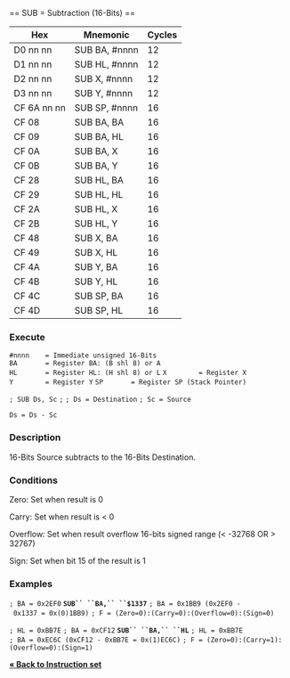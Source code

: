 \== SUB = Subtraction (16-Bits) ==

| Hex         | Mnemonic       | Cycles |
| ----------- | -------------- | ------ |
| D0 nn nn    | SUB BA, \#nnnn | 12     |
| D1 nn nn    | SUB HL, \#nnnn | 12     |
| D2 nn nn    | SUB X, \#nnnn  | 12     |
| D3 nn nn    | SUB Y, \#nnnn  | 12     |
| CF 6A nn nn | SUB SP, \#nnnn | 16     |
| CF 08       | SUB BA, BA     | 16     |
| CF 09       | SUB BA, HL     | 16     |
| CF 0A       | SUB BA, X      | 16     |
| CF 0B       | SUB BA, Y      | 16     |
| CF 28       | SUB HL, BA     | 16     |
| CF 29       | SUB HL, HL     | 16     |
| CF 2A       | SUB HL, X      | 16     |
| CF 2B       | SUB HL, Y      | 16     |
| CF 48       | SUB X, BA      | 16     |
| CF 49       | SUB X, HL      | 16     |
| CF 4A       | SUB Y, BA      | 16     |
| CF 4B       | SUB Y, HL      | 16     |
| CF 4C       | SUB SP, BA     | 16     |
| CF 4D       | SUB SP, HL     | 16     |

### Execute

`#nnnn    = Immediate unsigned 16-Bits`
`BA       = Register BA: (B shl 8) or A`
`HL       = Register HL: (H shl 8) or L`
`X        = Register X`
`Y        = Register Y`
`SP       = Register SP (Stack Pointer)`

`; SUB Ds, Sc`
`;`
`; Ds = Destination`
`; Sc = Source`

`Ds = Ds - Sc`

### Description

16-Bits Source subtracts to the 16-Bits Destination.

### Conditions

Zero: Set when result is 0

Carry: Set when result is \< 0

Overflow: Set when result overflow 16-bits signed range (\< -32768 OR \>
32767)

Sign: Set when bit 15 of the result is 1

### Examples

`; BA = 0x2EF0`
**`SUB`` ``BA,`` ``$1337`**
`; BA = 0x1BB9 (0x2EF0 - 0x1337 = 0x(0)1BB9)`
`; F = (Zero=0):(Carry=0):(Overflow=0):(Sign=0)`

`; HL = 0xBB7E`
`; BA = 0xCF12`
**`SUB`` ``BA,`` ``HL`**
`; HL = 0xBB7E`
`; BA = 0xEC6C (0xCF12 - 0xBB7E = 0x(1)EC6C)`
`; F = (Zero=0):(Carry=1):(Overflow=0):(Sign=1)`

[**« Back to Instruction set**](PM_InstructionList "wikilink")